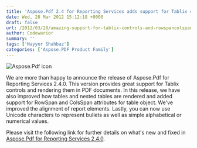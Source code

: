 ```yaml
---
title: 'Aspose.Pdf 2.4 for Reporting Services adds support for Tablix controls and RowSpan/ColSpan table attributes'
date: Wed, 28 Mar 2012 15:12:18 +0000
draft: false
url: /2012/03/28/amazing-support-for-tablix-controls-and-rowspancolspan-attributes-of-table/
author: Codewarior
summary: ''
tags: ['Nayyer Shahbaz']
categories: ['Aspose.PDF Product Family']
---
```


![Aspose.Pdf icon][1]

We are more than happy to announce the release of Aspose.Pdf for Reporting Services 2.4.0. This version provides great support for Tablix controls and rendering them in PDF documents. In this release, we have also improved how tables and nested tables are rendered and added support for RowSpan and ColsSpan attributes for table object. We've improved the alignment of report elements. Lastly, you can now use Unicode characters to represent bullets as well as simple alphabetical or numerical values.

Please visit the following link for further details on what's new and fixed in [Aspose.Pdf for Reporting Services 2.4.0][2].




[1]: http://www.aspose.com/Images/aspose.pdf-logo2.jpg
[2]: http://www.aspose.com/community/files/52/ssrs-rendering-extensions/aspose.pdf-for-reporting-services/entry371388.aspx




